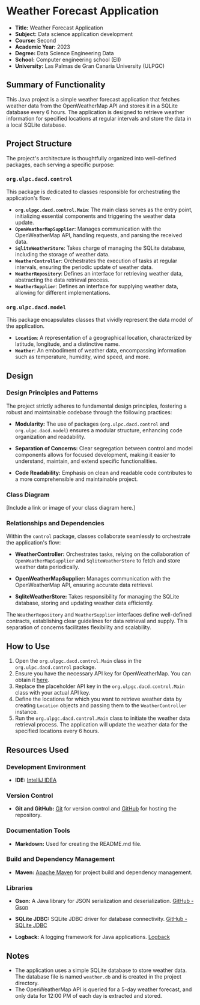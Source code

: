 # Weather Forecast Application

- **Title:** Weather Forecast Application
- **Subject:** Data science application development
- **Course:** Second
- **Academic Year:** 2023
- **Degree:** Data Science Engineering Data
- **School:** Computer engineering school (EII)
- **University:** Las Palmas de Gran Canaria University (ULPGC)

## Summary of Functionality

This Java project is a simple weather forecast application that fetches weather data from the OpenWeatherMap API and stores it in a SQLite database every 6 hours. The application is designed to retrieve weather information for specified locations at regular intervals and store the data in a local SQLite database.

## Project Structure

The project's architecture is thoughtfully organized into well-defined packages, each serving a specific purpose:

### `org.ulpc.dacd.control`

This package is dedicated to classes responsible for orchestrating the application's flow.

- **`org.ulpgc.dacd.control.Main`**: The main class serves as the entry point, initializing essential components and triggering the weather data update.
- **`OpenWeatherMapSupplier`**: Manages communication with the OpenWeatherMap API, handling requests, and parsing the received data.
- **`SqliteWeatherStore`**: Takes charge of managing the SQLite database, including the storage of weather data.
- **`WeatherController`**: Orchestrates the execution of tasks at regular intervals, ensuring the periodic update of weather data.
- **`WeatherRepository`**: Defines an interface for retrieving weather data, abstracting the data retrieval process.
- **`WeatherSupplier`**: Defines an interface for supplying weather data, allowing for different implementations.

### `org.ulpc.dacd.model`

This package encapsulates classes that vividly represent the data model of the application.

- **`Location`**: A representation of a geographical location, characterized by latitude, longitude, and a distinctive name.
- **`Weather`**: An embodiment of weather data, encompassing information such as temperature, humidity, wind speed, and more.

## Design

### Design Principles and Patterns

The project strictly adheres to fundamental design principles, fostering a robust and maintainable codebase through the following practices:

- **Modularity:** The use of packages (`org.ulpc.dacd.control` and `org.ulpc.dacd.model`) ensures a modular structure, enhancing code organization and readability.
  
- **Separation of Concerns:** Clear segregation between control and model components allows for focused development, making it easier to understand, maintain, and extend specific functionalities.

- **Code Readability:** Emphasis on clean and readable code contributes to a more comprehensible and maintainable project.

### Class Diagram

[Include a link or image of your class diagram here.]

### Relationships and Dependencies

Within the `control` package, classes collaborate seamlessly to orchestrate the application's flow:

- **WeatherController:** Orchestrates tasks, relying on the collaboration of `OpenWeatherMapSupplier` and `SqliteWeatherStore` to fetch and store weather data periodically.

- **OpenWeatherMapSupplier:** Manages communication with the OpenWeatherMap API, ensuring accurate data retrieval.

- **SqliteWeatherStore:** Takes responsibility for managing the SQLite database, storing and updating weather data efficiently.

The `WeatherRepository` and `WeatherSupplier` interfaces define well-defined contracts, establishing clear guidelines for data retrieval and supply. This separation of concerns facilitates flexibility and scalability.



## How to Use

1. Open the `org.ulpgc.dacd.control.Main` class in the `org.ulpc.dacd.control` package.
2. Ensure you have the necessary API key for OpenWeatherMap. You can obtain it [here](https://openweathermap.org/appid).
3. Replace the placeholder API key in the `org.ulpgc.dacd.control.Main` class with your actual API key.
4. Define the locations for which you want to retrieve weather data by creating `Location` objects and passing them to the `WeatherController` instance.
5. Run the `org.ulpgc.dacd.control.Main` class to initiate the weather data retrieval process. The application will update the weather data for the specified locations every 6 hours.

## Resources Used

### Development Environment

- **IDE:** [IntelliJ IDEA](https://www.jetbrains.com/idea/)

### Version Control

- **Git and GitHub:** [Git](https://git-scm.com/) for version control and [GitHub](https://github.com/) for hosting the repository.

### Documentation Tools

- **Markdown:** Used for creating the README.md file.

### Build and Dependency Management

- **Maven:** [Apache Maven](https://maven.apache.org/) for project build and dependency management.

### Libraries

- **Gson:** A Java library for JSON serialization and deserialization. [GitHub - Gson](https://github.com/google/gson)
  
- **SQLite JDBC:** SQLite JDBC driver for database connectivity. [GitHub - SQLite JDBC](https://github.com/xerial/sqlite-jdbc)

- **Logback:** A logging framework for Java applications. [Logback](http://logback.qos.ch/)


## Notes

- The application uses a simple SQLite database to store weather data. The database file is named `weather.db` and is created in the project directory.
- The OpenWeatherMap API is queried for a 5-day weather forecast, and only data for 12:00 PM of each day is extracted and stored.

